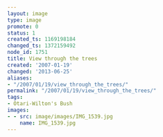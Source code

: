 ```yaml
---
layout: image
type: image
promote: 0
status: 1
created_ts: 1169198184
changed_ts: 1372159492
node_id: 1751
title: View through the trees
created: '2007-01-19'
changed: '2013-06-25'
aliases:
- "/2007/01/19/view_through_the_trees/"
permalink: "/2007/01/19/view_through_the_trees/"
tags:
- Otari-Wilton's Bush
images:
- - src: image/images/IMG_1539.jpg
    name: IMG_1539.jpg
---
```



